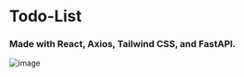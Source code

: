 # Todo-List

### Made with React, Axios, Tailwind CSS, and FastAPI.

![image](https://user-images.githubusercontent.com/70761798/152324655-99f940b0-255a-4be9-aa11-2e6fa24fa006.png)
